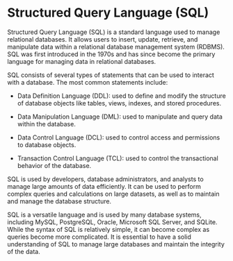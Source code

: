 # Structured Query Language (SQL)

Structured Query Language (SQL) is a standard language used to manage relational databases. It allows users to insert, update, retrieve, and manipulate data within a relational database management system (RDBMS). SQL was first introduced in the 1970s and has since become the primary language for managing data in relational databases.

SQL consists of several types of statements that can be used to interact with a database. The most common statements include:

* Data Definition Language (DDL): used to define and modify the structure of database objects like tables, views, indexes, and stored procedures.

* Data Manipulation Language (DML): used to manipulate and query data within the database.

* Data Control Language (DCL): used to control access and permissions to database objects.

* Transaction Control Language (TCL): used to control the transactional behavior of the database.

SQL is used by developers, database administrators, and analysts to manage large amounts of data efficiently. It can be used to perform complex queries and calculations on large datasets, as well as to maintain and manage the database structure.

SQL is a versatile language and is used by many database systems, including MySQL, PostgreSQL, Oracle, Microsoft SQL Server, and SQLite. While the syntax of SQL is relatively simple, it can become complex as queries become more complicated. It is essential to have a solid understanding of SQL to manage large databases and maintain the integrity of the data.
